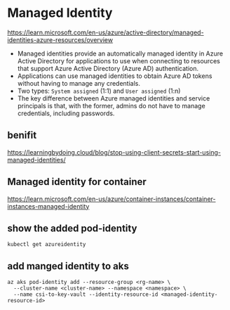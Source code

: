 # Managed Identity
https://learn.microsoft.com/en-us/azure/active-directory/managed-identities-azure-resources/overview

- Managed identities provide an automatically managed identity in Azure Active Directory for applications to use when connecting to resources that support Azure Active Directory (Azure AD) authentication.
- Applications can use managed identities to obtain Azure AD tokens without having to manage any credentials.
- Two types: `System assigned` (1:1) and `User assigned` (1:n)
- The key difference between Azure managed identities and service principals is that, with the former, admins do not have to manage credentials, including passwords.

## benifit
https://learningbydoing.cloud/blog/stop-using-client-secrets-start-using-managed-identities/

## Managed identity for container
https://learn.microsoft.com/en-us/azure/container-instances/container-instances-managed-identity

## show the added pod-identity
```
kubectl get azureidentity
```

## add manged identity to aks
```
az aks pod-identity add --resource-group <rg-name> \
  --cluster-name <cluster-name> --namespace <namespace> \
  --name csi-to-key-vault --identity-resource-id <managed-identity-resource-id>
```
